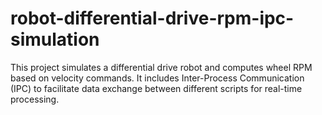 # robot-differential-drive-rpm-ipc-simulation
This project simulates a differential drive robot and computes wheel RPM based on velocity commands. It includes Inter-Process Communication (IPC) to facilitate data exchange between different scripts for real-time processing.

